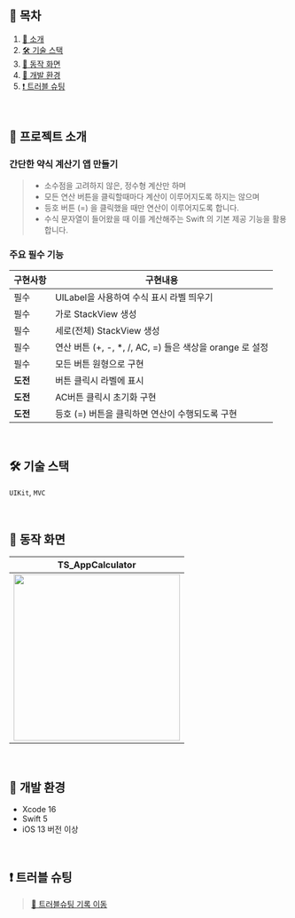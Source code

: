 ## 📖 목차

1. [📣 소개](#소개)
2. [🛠️ 기술 스택](#기술스택)
3. [📱 동작 화면](#동작화면)
4. [🍏 개발 환경](#개발환경)
5. [❗ 트러블 슈팅](#트러블슈팅)

</br>

<a id="소개"></a>
## 📣 프로젝트 소개

### 간단한 약식 계산기 앱 만들기

> * 소수점을 고려하지 않은, 정수형 계산만 하며
> * 모든 연산 버튼을 클릭할때마다 계산이 이루어지도록 하지는 않으며
> * 등호 버튼 (=) 을 클릭했을 때만 연산이 이루어지도록 합니다.
> * 수식 문자열이 들어왔을 때 이를 계산해주는 Swift 의 기본 제공 기능을 활용합니다.

### 주요 필수 기능 
| 구현사항 | 구현내용 | 
| --- | --- |
| 필수 | UILabel을 사용하여 수식 표시 라벨 띄우기 | 
| 필수 | 가로 StackView 생성  |
| 필수 | 세로(전체) StackView 생성  |
| 필수 | 연산 버튼 (+, -, *, /, AC, =) 들은 색상을 orange 로 설정  |
| 필수 | 모든 버튼 원형으로 구현  |
| **도전** | 버튼 클릭시 라벨에 표시  |
| **도전** | AC버튼 클릭시 초기화 구현  |
| **도전** | 등호 (=) 버튼을 클릭하면 연산이 수행되도록 구현  |

</br>

<a id="기술스택"></a>
## 🛠️ 기술 스택
`UIKit`, `MVC`

</br>

<a id="동작화면"></a>
## 📱 동작 화면

|TS_AppCalculator|
|:--:|
|<img src="https://github.com/user-attachments/assets/73a9b4a4-cad0-43e4-ab55-90e2f4c4afcc" width="300">|

</br>

<a id="개발환경"></a>
## 🍏 개발 환경

- Xcode 16
- Swift 5
- iOS 13 버전 이상

</br>

<a id="트러블슈팅"></a>
## ❗ 트러블 슈팅
> [💬 트러블슈팅 기록 이동](https://velog.io/@sy0201/%EA%B3%BC%EC%A0%9C3-%EA%B3%84%EC%82%B0%EA%B8%B0-%EC%95%B1-%EB%A7%8C%EB%93%A4%EA%B8%B0)
